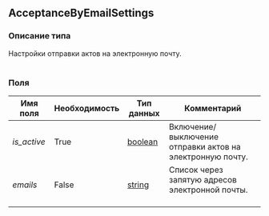 
## AcceptanceByEmailSettings

### Описание типа
Настройки отправки актов на электронную почту.<br/><br/>
### Поля

| Имя поля | Необходимость | Тип данных | Комментарий |
|---|---|---|---|
|*is_active*|True|[boolean](/docs/types/boolean.md)|Включение/выключение отправки актов на электронную почту.<br/>|
|*emails*|False|[string](/docs/types/string.md)|Список через запятую адресов электронной почты.<br/><br/>|
